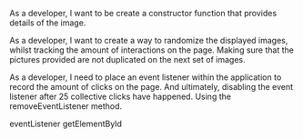 As a developer, I want to be create a constructor function that provides details of the image.

As a developer, I want to create a way to randomize the displayed images, whilst tracking the amount of interactions on the page. Making sure that the pictures provided are not duplicated on the next set of images.

As a developer, I need to place an event listener within the application to record the amount of clicks on the page. And ultimately, disabling the event listener after 25 collective clicks have happened. Using the removeEventListener method.

eventListener
getElementById

